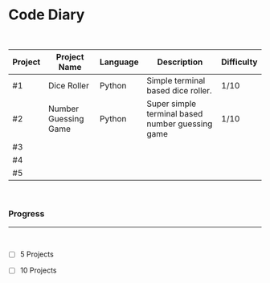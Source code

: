 # Code Diary
<br>

| Project | Project Name | Language |  Description | Difficulty |
| ----------- | ----------- | ----------- | ----------- | ----------- |
| #1 | Dice Roller | Python | Simple terminal based dice roller. | 1/10 |
| #2 | Number Guessing Game | Python | Super simple terminal based number guessing game | 1/10 |
| #3 |  |  |  |  
| #4 |  |  |  |  
| #5 |  |  |  |  

<br>

### Progress  
---
<br>

- [ ] 5 Projects
- [ ] 10 Projects


